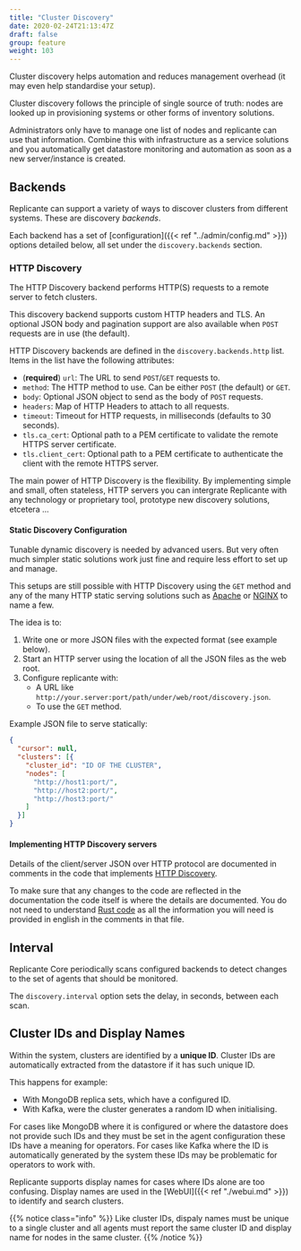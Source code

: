```yaml
---
title: "Cluster Discovery"
date: 2020-02-24T21:13:47Z
draft: false
group: feature
weight: 103
---
```


Cluster discovery helps automation and reduces management overhead
(it may even help standardise your setup).

Cluster discovery follows the principle of single source of truth: nodes are looked up in
provisioning systems or other forms of inventory solutions.

Administrators only have to manage one list of nodes and replicante can use that information.
Combine this with infrastructure as a service solutions and you automatically get datastore
monitoring and automation as soon as a new server/instance is created.


## Backends
Replicante can support a variety of ways to discover clusters from different systems.
These are discovery *backends*.

Each backend has a set of [configuration]({{< ref "../admin/config.md" >}}) options detailed below,
all set under the `discovery.backends` section.


### HTTP Discovery
The HTTP Discovery backend performs HTTP(S) requests to a remote server to fetch clusters.

This discovery backend supports custom HTTP headers and TLS.
An optional JSON body and pagination support are also available when
`POST` requests are in use (the default).

HTTP Discovery backends are defined in the `discovery.backends.http` list.
Items in the list have the following attributes:

  * (**required**) `url`: The URL to send `POST`/`GET` requests to.
  * `method`: The HTTP method to use. Can be either `POST` (the default) or `GET`.
  * `body`: Optional JSON object to send as the body of `POST` requests.
  * `headers`: Map of HTTP Headers to attach to all requests.
  * `timeout`: Timeout for HTTP requests, in milliseconds (defaults to 30 seconds).
  * `tls.ca_cert`: Optional path to a PEM certificate to validate the remote HTTPS server certificate.
  * `tls.client_cert`: Optional path to a PEM certificate to authenticate the client with the remote HTTPS server.

The main power of HTTP Discovery is the flexibility.
By implementing simple and small, often stateless, HTTP servers you can intergrate Replicante
with any technology or proprietary tool, prototype new discovery solutions, etcetera ...

#### Static Discovery Configuration
Tunable dynamic discovery is needed by advanced users.
But very often much simpler static solutions work just fine and
require less effort to set up and manage.

This setups are still possible with HTTP Discovery using the `GET` method and
any of the many HTTP static serving solutions such as
[Apache](https://httpd.apache.org/) or [NGINX](https://www.nginx.com/) to name a few.

The idea is to:

  1. Write one or more JSON files with the expected format (see example below).
  2. Start an HTTP server using the location of all the JSON files as the web root.
  3. Configure replicante with:
     * A URL like `http://your.server:port/path/under/web/root/discovery.json`.
     * To use the `GET` method.

Example JSON file to serve statically:
```json
{
  "cursor": null,
  "clusters": [{
    "cluster_id": "ID OF THE CLUSTER",
    "nodes": [
      "http://host1:port/",
      "http://host2:port/",
      "http://host3:port/"
    ]
  }]
}
```

#### Implementing HTTP Discovery servers
Details of the client/server JSON over HTTP protocol are documented in comments in the code that implements
[HTTP Discovery](https://github.com/replicante-io/replicante/blob/main/cluster/discovery/src/backends/http.rs).

To make sure that any changes to the code are reflected in the documentation
the code itself is where the details are documented.
You do not need to understand [Rust code](https://www.rust-lang.org/) as all the
information you will need is provided in english in the comments in that file.


## Interval
Replicante Core periodically scans configured backends to detect changes to the
set of agents that should be monitored.

The `discovery.interval` option sets the delay, in seconds, between each scan.


## Cluster IDs and Display Names
Within the system, clusters are identified by a **unique ID**.
Cluster IDs are automatically extracted from the datastore if it has such unique ID.

This happens for example:

  * With MongoDB replica sets, which have a configured ID.
  * With Kafka, were the cluster generates a random ID when initialising.

For cases like MongoDB where it is configured or where the datastore does not provide such
IDs and they must be set in the agent configuration these IDs have a meaning for operators.
For cases like Kafka where the ID is automatically generated by the system
these IDs may be problematic for operators to work with.

Replicante supports display names for cases where IDs alone are too confusing.
Display names are used in the [WebUI]({{< ref "./webui.md" >}}) to identify and search clusters.

{{% notice class="info" %}}
Like cluster IDs, dispaly names must be unique to a single cluster and all agents
must report the same cluster ID and display name for nodes in the same cluster.
{{% /notice %}}
